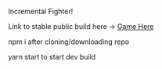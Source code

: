 Incremental Fighter!

Link to stable public build here -> [Game Here](https://incrementalfighter.herokuapp.com)

npm i after cloning/downloading repo

yarn start to start dev build
